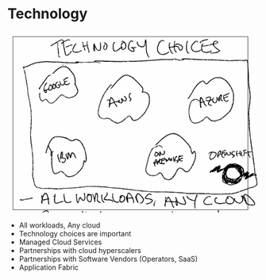 # Technology

![images/technology.png](images/technology.png)

* All workloads, Any cloud
* Technology choices are important
* Managed Cloud Services
* Partnerships with cloud hyperscalers
* Partnerships with Software Vendors (Operators, SaaS)
* Application Fabric
